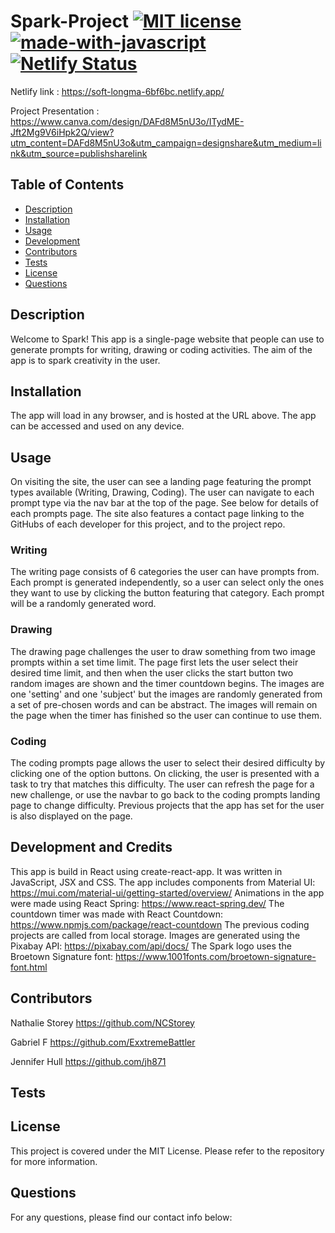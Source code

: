 # Spark-Project [![MIT license](https://img.shields.io/badge/License-MIT-blue.svg)](https://lbesson.mit-license.org/) [![made-with-javascript](https://img.shields.io/badge/Made%20with-JavaScript-1f425f.svg)](https://www.javascript.com) [![Netlify Status](https://api.netlify.com/api/v1/badges/eb7934dd-c40f-4223-b15b-f61833e728dd/deploy-status)](https://app.netlify.com/sites/soft-longma-6bf6bc/deploys)

Netlify link : https://soft-longma-6bf6bc.netlify.app/

Project Presentation : https://www.canva.com/design/DAFd8M5nU3o/ITydME-Jft2Mg9V6iHpk2Q/view?utm_content=DAFd8M5nU3o&utm_campaign=designshare&utm_medium=link&utm_source=publishsharelink



## Table of Contents 
 
- [Description](#description) 
- [Installation](#installation) 
- [Usage](#usage) 
- [Development](#development) 
- [Contributors](#contributors) 
- [Tests](#tests) 
- [License](#license) 
- [Questions](#questions) 
 


## Description 
Welcome to Spark! This app is a single-page website that people can use to generate prompts for writing, drawing or coding activities. The aim of the app is to spark creativity in the user.
 


## Installation 
The app will load in any browser, and is hosted at the URL above. The app can be accessed and used on any device.



## Usage 
On visiting the site, the user can see a landing page featuring the prompt types available (Writing, Drawing, Coding). The user can navigate to each prompt type via the nav bar at the top of the page. See below for details of each prompts page. The site also features a contact page linking to the GitHubs of each developer for this project, and to the project repo.

### Writing

The writing page consists of 6 categories the user can have prompts from. Each prompt is generated independently, so a user can select only the ones they want to use by clicking the button featuring that category. Each prompt will be a randomly generated word.

### Drawing

The drawing page challenges the user to draw something from two image prompts within a set time limit. The page first lets the user select their desired time limit, and then when the user clicks the start button two random images are shown and the timer countdown begins. The images are one 'setting' and one 'subject' but the images are randomly generated from a set of pre-chosen words and can be abstract. The images will remain on the page when the timer has finished so the user can continue to use them.

### Coding

The coding prompts page allows the user to select their desired difficulty by clicking one of the option buttons. On clicking, the user is presented with a task to try that matches this difficulty. The user can refresh the page for a new challenge, or use the navbar to go back to the coding prompts landing page to change difficulty. Previous projects that the app has set for the user is also displayed on the page.


## Development and Credits

This app is build in React using create-react-app. It was written in JavaScript, JSX and CSS.
The app includes components from Material UI: https://mui.com/material-ui/getting-started/overview/
Animations in the app were made using React Spring: https://www.react-spring.dev/
The countdown timer was made with React Countdown: https://www.npmjs.com/package/react-countdown
The previous coding projects are called from local storage.
Images are generated using the Pixabay API: https://pixabay.com/api/docs/
The Spark logo uses the Broetown Signature font: https://www.1001fonts.com/broetown-signature-font.html


## Contributors 

Nathalie Storey 
https://github.com/NCStorey

Gabriel F 
https://github.com/ExxtremeBattler

Jennifer Hull 
https://github.com/jh871
 

## Tests 

 
## License 
This project is covered under the MIT License. Please refer to the repository for more information.
 

## Questions 
For any questions, please find our contact info below: 
